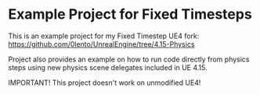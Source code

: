 # Example Project for Fixed Timesteps

This is an example project for my Fixed Timestep UE4 fork: https://github.com/0lento/UnrealEngine/tree/4.15-Physics

Project also provides an example on how to run code directly from physics steps using new physics scene delegates included in UE 4.15.

IMPORTANT! This project doesn't work on unmodified UE4!
